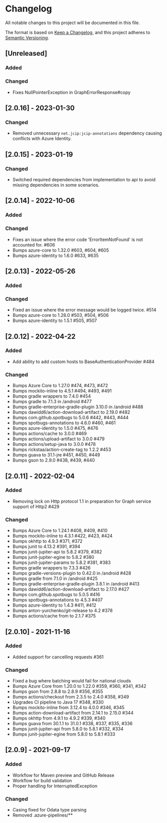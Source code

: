 # Changelog

All notable changes to this project will be documented in this file.

The format is based on [Keep a Changelog](https://keepachangelog.com/en/1.0.0/),
and this project adheres to [Semantic Versioning](https://semver.org/spec/v2.0.0.html).

## [Unreleased]

### Added

### Changed

- Fixes NullPointerException in GraphErrorResponse#copy

## [2.0.16] - 2023-01-30

### Changed

- Removed unnecessary `net.jcip:jcip-annotations` dependency causing conflicts with Azure Identity.

## [2.0.15] - 2023-01-19

### Changed

- Switched required dependencies from implementation to api to avoid missing dependencies in some scenarios.

## [2.0.14] - 2022-10-06

### Added

### Changed

- Fixes an issue where the error code 'ErrorItemNotFound' is not accounted for. #606
- Bumps azure-core to 1.32.0 #603, #604, #605
- Bumps azure-identity to 1.6.0 #633, #635

## [2.0.13] - 2022-05-26

### Added

### Changed

- Fixed an issue where the error message would be logged twice. #514
- Bumps azure-core to 1.28.0 #503, #504, #506
- Bumps azure-identity to 1.5.1 #505, #507

## [2.0.12] - 2022-04-22

### Added

- Add ability to add custom hosts to BaseAuthenticationProvider #484

### Changed

- Bumps Azure Core to 1.27.0 #474, #473, #472
- Bumps mockito-inline to 4.5.1 #494, #493, #491
- Bumps gradle wrappers to 7.4.0 #454
- Bumps gradle to 7.1.3 in /android #477
- Bumps gradle-enterprise-gradle-plugin 3.10.0 in /android #488
- Bumps dawidd6/action-download-artifact to 2.19.0 #482
- Bumps com.github.spotbugs to 5.0.6 #442, #443, #444
- Bumps spotbugs-annotations to 4.6.0 #460, #461
- Bumps azure-identity to 1.5.0 #475, #476
- Bumps actions/cache to 3.0.0 #469
- Bumps actions/upload-artifact to 3.0.0 #479
- Bumps actions/setup-java to 3.0.0 #478
- Bumps rickstaa/action-create-tag to 1.2.2 #453
- Bumps guava to 31.1-jre #451, #450, #449
- Bumps gson to 2.9.0 #438, #439, #440

## [2.0.11] - 2022-02-04

### Added

- Removing lock on Http protocol 1.1 in preparation for Graph service support of Http2 #429

### Changed

- Bumps Azure Core to 1.24.1 #408, #409, #410
- Bumps mockito-inline to 4.3.1 #422, #423, #424
- Bumps okhttp to 4.9.3 #371, #372
- Bumps junit to 4.13.2 #391, #394
- Bumps junit-jupiter-api to 5.8.2 #379, #382
- Bumps junit-jupiter-egine to 5.8.2 #380
- Bumps junit-jupiter-params to 5.8.2 #381, #383
- Bumps gradle wrappers to 7.3.3 #426
- Bumps gradle-versions-plugin to 0.42.0 in /android #428
- Bumps gradle from 7.1.0 in /android #425
- Bumps gradle-enterprise-gradle-plugin 3.8.1 in /android #413
- Bumps dawidd6/action-download-artifact to 2.17.0 #427
- Bumps com.github.spotbugs to 5.0.5 #416
- Bumps spotbugs-annotations to 4.5.3 #407
- Bumps azure-identity to 1.4.3 #411, #412
- Bumps anton-yurchenko/git-release to 4.2 #378
- Bumps actions/cache from to 2.1.7 #375

## [2.0.10] - 2021-11-16

### Added

- Added support for cancelling requests #361

### Changed

- Fixed a bug where batching would fail for national clouds
- Bumps Azure Core from 1.20.0 to 1.22.0 #359, #360, #341, #342
- Bumps gson from 2.8.8 to 2.8.9 #356, #355
- Bumps actions/checkout from 2.3.5 to 2.4.0 #358, #349
- Upgrades CI pipeline to Java 17 #348, #330
- Bumps mockito-inline from 3.12.4 to 4.0.0 #346, #345
- Bumps action-download-artifact from 2.14.1 to 2.15.0 #344
- Bumps okhttp from 4.9.1 to 4.9.2 #339, #340
- Bumps guava from 30.1.1 to 31.0.1 #338, #337, #335, #336
- Bumps junit-jupiter-api from 5.8.0 to 5.8.1 #332, #334
- Bumps junit-jupiter-egine from 5.8.0 to 5.8.1 #333

## [2.0.9] - 2021-09-17

### Added

- Workflow for Maven preview and GitHub Release
- Workflow for build validation
- Proper handling for InterruptedException

### Changed

- Casing fixed for Odata type parsing
- Removed .azure-pipelines/**

